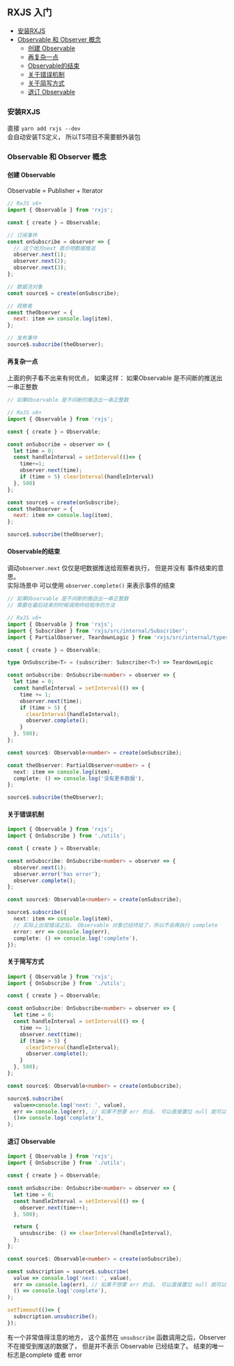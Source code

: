 ## RXJS 入门

<!-- toc -->

- [安装RXJS](#%E5%AE%89%E8%A3%85rxjs)
- [Observable 和 Observer 概念](#observable-%E5%92%8C-observer-%E6%A6%82%E5%BF%B5)
  * [创建 Observable](#%E5%88%9B%E5%BB%BA-observable)
  * [再复杂一点](#%E5%86%8D%E5%A4%8D%E6%9D%82%E4%B8%80%E7%82%B9)
  * [Observable的结束](#observable%E7%9A%84%E7%BB%93%E6%9D%9F)
  * [关于错误机制](#%E5%85%B3%E4%BA%8E%E9%94%99%E8%AF%AF%E6%9C%BA%E5%88%B6)
  * [关于简写方式](#%E5%85%B3%E4%BA%8E%E7%AE%80%E5%86%99%E6%96%B9%E5%BC%8F)
  * [退订 Observable](#%E9%80%80%E8%AE%A2-observable)

<!-- tocstop -->

### 安装RXJS
直接 `yarn add rxjs --dev`                        
会自动安装TS定义， 所以TS项目不需要额外装包

### Observable 和 Observer 概念


#### 创建 Observable
Observable = Publisher + Iterator

```js
// RxJS v6+
import { Observable } from 'rxjs';

const { create } = Observable;

// 订阅事件
const onSubscribe = observer => {
  // 这个地方next 表示吧数据推送
  observer.next(1);
  observer.next(2);
  observer.next(3);
};

// 数据流对象
const source$ = create(onSubscribe);

// 观察者
const theObserver = {
  next: item => console.log(item),
};

// 发布事件
source$.subscribe(theObserver);
```


#### 再复杂一点
上面的例子看不出来有何优点， 如果这样：
如果Observable 是不间断的推送出一串正整数

```js
// 如果Observable 是不间断的推送出一串正整数

// RxJS v6+
import { Observable } from 'rxjs';

const { create } = Observable;

const onSubscribe = observer => {
  let time = 0;
  const handleInterval = setInterval(()=> {
    time+=1;
    observer.next(time);
    if (time > 5) clearInterval(handleInterval)
  }, 500)
};

const source$ = create(onSubscribe);
const theObserver = {
  next: item => console.log(item),
};

source$.subscribe(theObserver);
```

#### Observable的结束
调动`observer.next` 仅仅是吧数据推送给观察者执行， 但是并没有 事件结束的意思。                    
实际场景中 可以使用 `observer.complete()` 来表示事件的结束
```typescript
// 如果Observable 是不间断的推送出一串正整数
// 需要在最后结束的时候调用终结程序的方法

// RxJS v6+
import { Observable } from 'rxjs';
import { Subscriber } from 'rxjs/src/internal/Subscriber';
import { PartialObserver, TeardownLogic } from 'rxjs/src/internal/types';

const { create } = Observable;

type OnSubscribe<T> = (subscriber: Subscriber<T>) => TeardownLogic

const onSubscribe: OnSubscribe<number> = observer => {
  let time = 0;
  const handleInterval = setInterval(() => {
    time += 1;
    observer.next(time);
    if (time > 5) {
      clearInterval(handleInterval);
      observer.complete();
    }
  }, 500);
};

const source$: Observable<number> = create(onSubscribe);

const theObserver: PartialObserver<number> = {
  next: item => console.log(item),
  complete: () => console.log('没有更多数据'),
};

source$.subscribe(theObserver);
```


#### 关于错误机制
```typescript
import { Observable } from 'rxjs';
import { OnSubscribe } from './utils';

const { create } = Observable;

const onSubscribe: OnSubscribe<number> = observer => {
  observer.next(1);
  observer.error('has error');
  observer.complete();
};

const source$: Observable<number> = create(onSubscribe);

source$.subscribe({
  next: item => console.log(item),
  // 实际上出现错误之后， Observable 对象已经终结了，所以不会再执行 complete
  error: err => console.log(err),
  complete: () => console.log('complete'),
});
```


#### 关于简写方式
```typescript
import { Observable } from 'rxjs';
import { OnSubscribe } from './utils';

const { create } = Observable;

const onSubscribe: OnSubscribe<number> = observer => {
  let time = 0;
  const handleInterval = setInterval(() => {
    time += 1;
    observer.next(time);
    if (time > 5) {
      clearInterval(handleInterval);
      observer.complete();
    }
  }, 500);
};

const source$: Observable<number> = create(onSubscribe);

source$.subscribe(
  value=>console.log('next: ', value),
  err => console.log(err), // 如果不想要 err 的话， 可以直接置位 null 就可以了
  ()=> console.log('complete'),
);
```

#### 退订 Observable
```typescript
import { Observable } from 'rxjs';
import { OnSubscribe } from './utils';

const { create } = Observable;

const onSubscribe: OnSubscribe<number> = observer => {
  let time = 0;
  const handleInterval = setInterval(() => {
    observer.next(time++);
  }, 500);

  return {
    unsubscribe: () => clearInterval(handleInterval),
  };
};

const source$: Observable<number> = create(onSubscribe);

const subscription = source$.subscribe(
  value => console.log('next: ', value),
  err => console.log(err), // 如果不想要 err 的话， 可以直接置位 null 就可以了
  () => console.log('complete'),
);

setTimeout(()=> {
  subscription.unsubscribe();
});
```
有一个非常值得注意的地方， 这个虽然在 `unsubscribe` 函数调用之后，Observer 不在接受到推送的数据了， 但是并不表示 Observable 已经结束了。
结束的唯一标志是complete 或者 error














